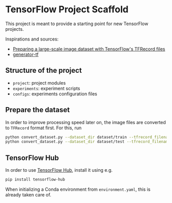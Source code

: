 # TensorFlow Project Scaffold

This project is meant to provide a starting point for new
TensorFlow projects.

Inspirations and sources:

- [Preparing a large-scale image dataset with TensorFlow's TFRecord files](https://kwotsin.github.io/tech/2017/01/29/tfrecords.html)
- [generator-tf](https://github.com/jrabary/generator-tf/)

## Structure of the project

- `project`: project modules
- `experiments`: experiment scripts
- `configs`: experiments configuration files

## Prepare the dataset

In order to improve processing speed later on, the image files are
converted to `TFRecord` format first. For this, run

```bash
python convert_dataset.py --dataset_dir dataset/train --tfrecord_filename train --tfrecord_dir dataset
python convert_dataset.py --dataset_dir dataset/test --tfrecord_filename test --tfrecord_dir dataset
```

## TensorFlow Hub

In order to use [TensorFlow Hub](https://github.com/tensorflow/hub), install it using e.g.

```bash
pip install tensorflow-hub
```

When initializing a Conda environment from `environment.yaml`, this is
already taken care of.

